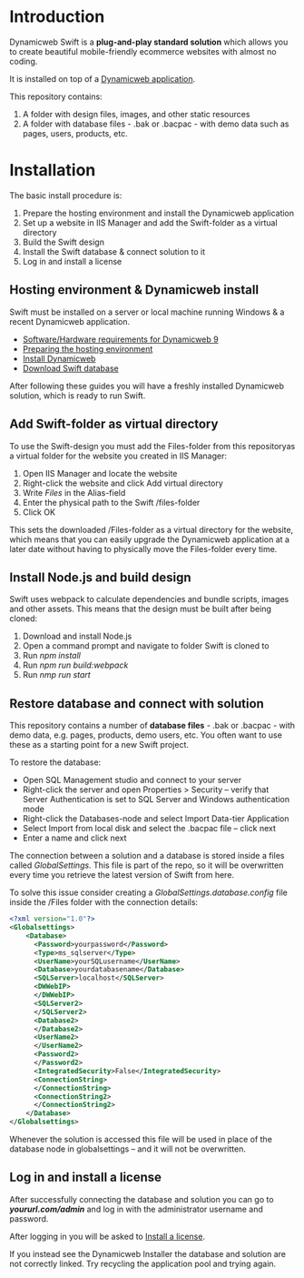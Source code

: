 
# Introduction  

Dynamicweb Swift is a **plug-and-play standard solution** which allows you to create beautiful mobile-friendly ecommerce websites with almost no coding.  

It is installed on top of a [Dynamicweb application](https://doc.dynamicweb.com/get-started/introduction).

This repository contains:

1. A folder with design files, images, and other static resources
2. A folder with database files - .bak or .bacpac - with demo data such as pages, users, products, etc.

# Installation

The basic install procedure is:

1. Prepare the hosting environment and install the Dynamicweb application
2. Set up a website in IIS Manager and add the Swift-folder as a virtual directory
3. Build the Swift design
4. Install the Swift database & connect solution to it
5. Log in and install a license

## Hosting environment & Dynamicweb install

Swift must be installed on a server or local machine running Windows & a recent Dynamicweb application.

* [Software/Hardware requirements for Dynamicweb 9](https://doc.dynamicweb.com/get-started/introduction/requirements/requirements-dw9#2171)
* [Preparing the hosting environment](https://doc.dynamicweb.com/get-started/introduction/installation/hosting-environment "Preparing the hosting environment")
* [Install Dynamicweb](https://doc.dynamicweb.com/get-started/introduction/installation/installing-dynamicweb "Install Dynamicweb")
* [Download Swift database](https://doc.dynamicweb.com/Files/Files/Downloads/Rapido/swift_07_07.zip "Download Swift database")

After following these guides you will have a freshly installed Dynamicweb solution, which is ready to run Swift.

## Add Swift-folder as virtual directory

To use the Swift-design you must add the Files-folder from this repositoryas a virtual folder for the website you created in IIS Manager:

1. Open IIS Manager and locate the website
2. Right-click the website and click Add virtual directory
3. Write *Files* in the Alias-field
4. Enter the physical path to the Swift /files-folder
5. Click OK

This sets the downloaded /Files-folder as a virtual directory for the website, which means that you can easily upgrade the Dynamicweb application at a later date without having to physically move the Files-folder every time.

## Install Node.js and build design

Swift uses webpack to calculate dependencies and bundle scripts, images and other assets. This means that the design must be built after being cloned:

1. Download and install Node.js
2. Open a command prompt and navigate to folder Swift is cloned to
3. Run *npm install*
4. Run *npm run build:webpack*
5. Run *nmp run start*

## Restore database and connect with solution

This repository contains a number of **database files** - .bak or .bacpac - with demo data, e.g. pages, products, demo users, etc.  You often want to use these as a starting point for a new Swift project.

To restore the database:

* Open SQL Management studio and connect to your server
* Right-click the server and open Properties > Security – verify that Server Authentication is set to SQL Server and Windows authentication mode
* Right-click the Databases-node and select Import Data-tier Application
* Select Import from local disk and select the .bacpac file – click next
* Enter a name and click next

The connection between a solution and a database is stored inside a files called *GlobalSettings*. This file is part of the repo, so it will be overwritten every time you retrieve the latest version of Swift from here.

To solve this issue consider creating a *GlobalSettings.database.config* file inside the /Files folder with the connection details:

```xml
<?xml version="1.0"?>
<Globalsettings>
    <Database>
      <Password>yourpassword</Password>
      <Type>ms_sqlserver</Type>
      <UserName>yourSQLusername</UserName>
      <Database>yourdatabasename</Database>
      <SQLServer>localhost</SQLServer>
      <DWWebIP>
      </DWWebIP>
      <SQLServer2>
      </SQLServer2>
      <Database2>
      </Database2>
      <UserName2>
      </UserName2>
      <Password2>
      </Password2>
      <IntegratedSecurity>False</IntegratedSecurity>
      <ConnectionString>
      </ConnectionString>
      <ConnectionString2>
      </ConnectionString2>
    </Database>
</Globalsettings>
```

Whenever the solution is accessed this file will be used in place of the database node in globalsettings – and it will not be overwritten.

## Log in and install a license

After successfully connecting the database and solution you can go to ***yoururl.com/admin*** and log in with the administrator username and password.

After logging in you will be asked to [Install a license](https://doc.dynamicweb.com/get-started/introduction/installation/installing-a-license "Install a license").  

If you instead see the Dynamicweb Installer the database and solution are not correctly linked. Try recycling the application pool and trying again.
